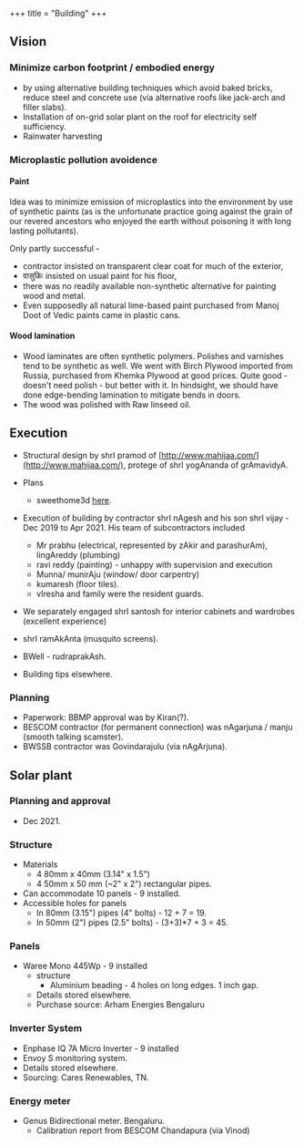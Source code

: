 +++
title = "Building"
+++

## Vision
### Minimize carbon footprint / embodied energy
- by using alternative building techniques which avoid baked bricks, reduce steel and concrete use (via alternative roofs like jack-arch and filler slabs).
- Installation of on-grid solar plant on the roof for electricity self sufficiency.
- Rainwater harvesting
 
### Microplastic pollution avoidence
#### Paint
Idea was to minimize emission of microplastics into the environment by use of synthetic paints (as is the unfortunate practice going against the grain of our revered ancestors who enjoyed the earth without poisoning it with long lasting pollutants).

Only partly successful - 

- contractor insisted on transparent clear coat for much of the exterior, 
- वासुकिः insisted on usual paint for his floor,
- there was no readily available non-synthetic alternative for painting wood and metal.
- Even supposedly all natural lime-based paint purchased from Manoj Doot of Vedic paints came in plastic cans.

#### Wood lamination
- Wood laminates are often synthetic polymers. Polishes and varnishes tend to be synthetic as well. We went with Birch Plywood imported from Russia, purchased from Khemka Plywood at good prices. Quite good - doesn't need polish - but better with it. In hindsight, we should have done edge-bending lamination to mitigate bends in doors.
- The wood was polished with Raw linseed oil.

## Execution
- Structural design by shrI pramod of [http://www.mahijaa.com/](http://www.mahijaa.com/), protege of shrI yogAnanda of grAmavidyA.
- Plans
  - sweethome3d [here](http://www.sweethome3d.com/viewHome.jsp?id=2232).

- Execution of building by contractor shrI nAgesh and his son shrI vijay - Dec 2019 to Apr 2021. His team of subcontractors included 
  - Mr prabhu (electrical, represented by zAkir and parashurAm), lingAreddy (plumbing)
  - ravi reddy (painting) - unhappy with supervision and execution
  - Munna/ munirAju (window/ door carpentry)
  - kumaresh (floor tiles). 
  - vIresha and family were the resident guards.
- We separately engaged shrI santosh for interior cabinets and wardrobes (excellent experience)
- shrI ramAkAnta (musquito screens). 
- BWell - rudraprakAsh.
- Building tips elsewhere.

### Planning
- Paperwork: BBMP approval was by Kiran(?). 
- BESCOM contractor (for permanent connection) was nAgarjuna / manju (smooth talking scamster). 
- BWSSB contractor was Govindarajulu (via nAgArjuna).

## Solar plant
### Planning and approval
- Dec 2021.

### Structure

- Materials
  - 4 80mm x 40mm (3.14" x 1.5")
  - 4 50mm x 50 mm (~2" x 2") rectangular pipes.
- Can accommodate 10 panels - 9 installed.
- Accessible holes for panels
  - In 80mm (3.15") pipes  (4" bolts) - 12 + 7 = 19.
  - In 50mm (2") pipes  (2.5" bolts) - (3+3)*7 + 3 = 45. 

### Panels
- Waree Mono 445Wp - 9 installed
  - structure
    - Aluminium beading - 4 holes on long edges. 1 inch gap.
  - Details stored elsewhere.
  - Purchase source: Arham Energies Bengaluru

### Inverter System
- Enphase IQ 7A Micro Inverter - 9 installed
- Envoy S monitoring system.
- Details stored elsewhere.
- Sourcing: Cares Renewables, TN.

### Energy meter
- Genus Bidirectional meter. Bengaluru.
  - Calibration report from BESCOM Chandapura (via Vinod)
